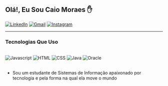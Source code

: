 ## Olá!, Eu Sou Caio Moraes ✋

[![LinkedIn](https://img.shields.io/badge/LinkedIn-0077B5?style=for-the-badge&logo=linkedin&logoColor=white)](https://www.linkedin.com/in/caio-moraes-4011b6226/)
[![Gmail](https://img.shields.io/badge/Gmail-D14836?style=for-the-badge&logo=gmail&logoColor=white)](mailto:caiovmoraes16@gmail.com)
[![Instagram](https://img.shields.io/badge/Instagram-E4405F?style=for-the-badge&logo=instagram&logoColor=white)](https://www.instagram.com/cvsm_16/)
<hr>
</hr>

### Tecnologias Que Uso

<div style="display: inline_block"><br/>
    <img aling="center" alt="Javascript" src="https://img.shields.io/badge/JavaScript-F7DF1E?style=for-the-badge&logo=javascript&logoColor=black">
    <img aling="center" alt="HTML" src="https://img.shields.io/badge/HTML-239120?style=for-the-badge&logo=html5&logoColor=white">
    <img aling="center" alt="CSS" src="https://img.shields.io/badge/CSS3-1572B6?style=for-the-badge&logo=css3&logoColor=white">
    <img aling="center" alt="Java" src="https://img.shields.io/badge/Java-ED8B00?style=for-the-badge&logo=openjdk&logoColor=white">
    <img aling="center" alt="Oracle" src="https://img.shields.io/badge/Oracle-F80000?style=for-the-badge&logo=Oracle&logoColor=white">
</div><br/>
    
* Sou um estudante de Sistemas de Informação apaixonado por tecnologia e pela forma na qual ela move o mundo
